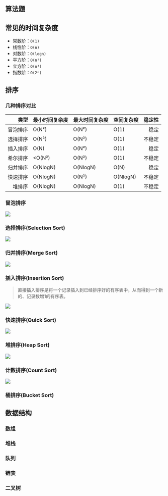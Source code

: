 ## 算法题

## 常见的时间复杂度
* 常数阶：`O(1)`
* 线性阶：`O(n)`
* 对数阶：`O(logn)`
* 平方阶：`O(n²)`
* 立方阶：`O(n³)`
* 指数阶：`O(2ⁿ)`

## 排序
### 几种排序对比
类型 | 最小时间复杂度 | 最大时间复杂度 | 空间复杂度 | 稳定性
---: | --- | --- | --- | ---: 
冒泡排序 | O(N²) | O(N²) | O(1) | 稳定
选择排序 | O(N²) | O(N²) | O(1) | 不稳定
插入排序 | O(N) | O(N²) | O(1) | 稳定
希尔排序 | <O(N²) | O(N²) | O(1) | 不稳定
归并排序 | O(NlogN) | O(NlogN) | O(N)| 稳定
快速排序 | O(NlogN) | O(N²) | O(NlogN) | 不稳定
堆排序 | O(NlogN) | O(NlogN) | O(1) | 不稳定

### 冒泡排序
![](https://gitee.com/hysbtr/pic/raw/master/bubble_sort.gif)

### 选择排序(Selection Sort)
![](https://gitee.com/hysbtr/pic/raw/master/selection_sort.gif)

### 归并排序(Merge Sort)
![](https://gitee.com/hysbtr/pic/raw/master/merge_sort.gif)

### 插入排序(Insertion Sort)
> 直接插入排序是将一个记录插入到已经排序好的有序表中，从而得到一个新的、记录数增1的有序表。

![](https://gitee.com/hysbtr/pic/raw/master/insertion_sort.gif)

### 快速排序(Quick Sort)
![](https://gitee.com/hysbtr/pic/raw/master/quickSort.gif)

### 堆排序(Heap Sort)
![](https://gitee.com/hysbtr/pic/raw/master/heapSort.gif)

### 计数排序(Count Sort)
![](https://gitee.com/hysbtr/pic/raw/master/countSort.gif)

### 桶排序(Bucket Sort)

## 数据结构
### 数组
### 堆栈
### 队列
### 链表
### 二叉树

